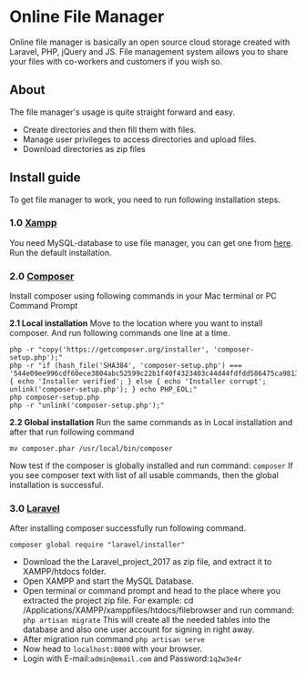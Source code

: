 # Online File Manager
Online file manager is basically an open source cloud storage created with Laravel, PHP, jQuery and JS. File management system allows you to share your files with co-workers and customers if you wish so.

## About
The file manager's usage is quite straight forward and easy.

- Create directories and then fill them with files.
- Manage user privileges to access directories and upload files.
- Download directories as zip files

## Install guide

To get file manager to work, you need to run following installation steps.

### 1.0 [Xampp](https://www.apachefriends.org/index.html)
You need MySQL-database to use file manager, you can get one from [here](https://www.apachefriends.org/index.html).
Run the default installation.

### 2.0 [Composer](https://getcomposer.org/download/)
Install composer using following commands in your Mac terminal or PC Command Prompt

**2.1 Local installation**
Move to the location where you want to install composer. And run following commands one line at a time.
```
php -r "copy('https://getcomposer.org/installer', 'composer-setup.php');"
php -r "if (hash_file('SHA384', 'composer-setup.php') === '544e09ee996cdf60ece3804abc52599c22b1f40f4323403c44d44fdfdd586475ca9813a858088ffbc1f233e9b180f061') { echo 'Installer verified'; } else { echo 'Installer corrupt'; unlink('composer-setup.php'); } echo PHP_EOL;"
php composer-setup.php
php -r "unlink('composer-setup.php');"
```
**2.2 Global installation**
Run the same commands as in Local installation and after that run following command
```
mv composer.phar /usr/local/bin/composer
```
Now test if the composer is globally installed and run command: ```composer```
If you see composer text with list of all usable commands, then the global installation is successful.

### 3.0 [Laravel](https://laravel.com/docs/5.6/installation)
After installing composer successfully run following command.
```
composer global require "laravel/installer"
```

- Download the the Laravel_project_2017 as zip file, and extract it to XAMPP/htdocs folder.
- Open XAMPP and start the MySQL Database.
- Open terminal or command prompt and head to the place where you extracted the project zip file. For example: cd /Applications/XAMPP/xamppfiles/htdocs/filebrowser and run command: ``` php artisan migrate ```
This will create all the needed tables into the database and also one user account for signing in right away.
- After migration run command ```php artisan serve ```
- Now head to ```localhost:8000``` with your browser.
- Login with E-mail:```admin@email.com``` and Password:```1q2w3e4r```
